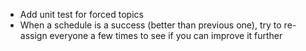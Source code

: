 - Add unit test for forced topics
- When a schedule is a success (better than previous one), try to re-assign everyone a few times to see if you can improve it further
